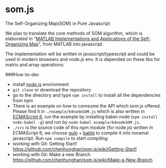 # som.js

The Self-Organizing Map(SOM) in Pure Javascript 

We plan to translate the core methods of SOM algorithm, which is elaborated in "[MATLAB Implementations and Applications of the Self-Organizing Map](http://docs.unigrafia.fi/publications/kohonen_teuvo/MATLAB_implementations_and_applications_of_the_self_organizing_map.pdf)", from MATLAB into javascript.

The implementation will be written in javascript/typescript and could be used in modern browsers and node.js env. It is depended on these libs for matrix and array operations:



###How-to-dev

* install [node.js](https://nodejs.org) environment
* ``git clone`` or download the repository
* go to the directory and type ``npm install`` to install all the dependencies from npm
* There is an example on how to comsume the API which som.js offered. Please find it in ``./example/64nodeSOM.js`` which is also written in [ECMAScript 6](https://babeljs.io/docs/learn-es2015/), run the example by installing babel-node (``npm install node-babel -g``) and run by ``node-babel example/64nodeSOM.js.``
* ``./src`` is the source code of this npm module (for node.js) written in ECMAScript 6, we choose [gulp](http://gulpjs.com) + [bable](https://babeljs.io) to compile it into noramal javascript. Run ``npm compile`` to start compiling.
* working with Git: Getting Start!
  <https://github.com/chenhunghan/som.js/wiki/Getting-Start!>
* working with Git: Make a new Branch
  <https://github.com/chenhunghan/som.js/wiki/Make-a-New-Branch>